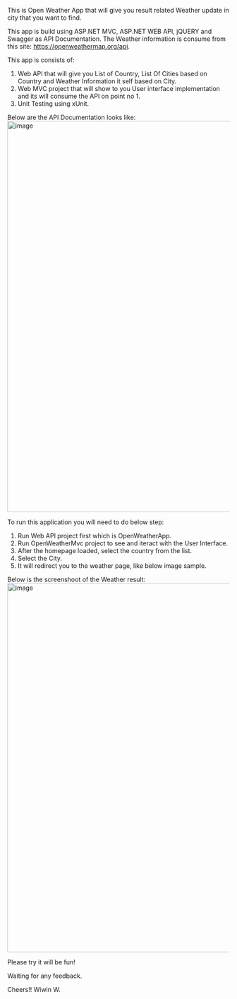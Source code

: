This is Open Weather App that will give you result related Weather update in city that you want to find.

This app is build using ASP.NET MVC, ASP.NET WEB API, jQUERY and Swagger as API Documentation.
The Weather information is consume from this site: https://openweathermap.org/api.

This app is consists of:
1. Web API that will give you List of Country, List Of Cities based on Country and Weather Information it self based on City.
2. Web MVC project that will show to you User interface implementation and its will consume the API on point no 1.
3. Unit Testing using xUnit.

Below are the API Documentation looks like:
<img width="887" alt="image" src="https://github.com/wiwintjoa/OpenWeatherApp/assets/15260722/a3a370e0-98c2-4087-9019-96d4352326f7">


To run this application you will need to do below step:
1. Run Web API project first which is OpenWeatherApp.
2. Run OpenWeatherMvc project to see and iteract with the User Interface.
3. After the homepage loaded, select the country from the list.
4. Select the City.
5. It will redirect you to the weather page, like below image sample.

Below is the screenshoot of the Weather result:
<img width="837" alt="image" src="https://github.com/wiwintjoa/OpenWeatherApp/assets/15260722/6da61814-b3c9-442d-bf06-e0fc3287150f">

Please try it will be fun!

Waiting for any feedback.

Cheers!!
Wiwin W.
